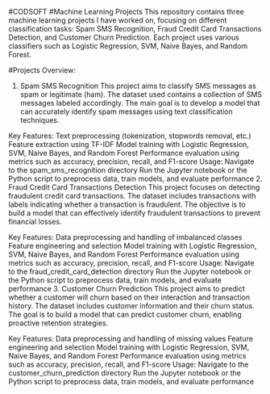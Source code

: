 #CODSOFT
#Machine Learning Projects
This repository contains three machine learning projects I have worked on, focusing on different classification tasks: Spam SMS Recognition, Fraud Credit Card Transactions Detection, and Customer Churn Prediction. Each project uses various classifiers such as Logistic Regression, SVM, Naive Bayes, and Random Forest.

#Projects Overview:
1. Spam SMS Recognition
This project aims to classify SMS messages as spam or legitimate (ham). The dataset used contains a collection of SMS messages labeled accordingly. The main goal is to develop a model that can accurately identify spam messages using text classification techniques.

Key Features:
Text preprocessing (tokenization, stopwords removal, etc.)
Feature extraction using TF-IDF
Model training with Logistic Regression, SVM, Naive Bayes, and Random Forest
Performance evaluation using metrics such as accuracy, precision, recall, and F1-score
Usage:
Navigate to the spam_sms_recognition directory
Run the Jupyter notebook or the Python script to preprocess data, train models, and evaluate performance
2. Fraud Credit Card Transactions Detection
This project focuses on detecting fraudulent credit card transactions. The dataset includes transactions with labels indicating whether a transaction is fraudulent. The objective is to build a model that can effectively identify fraudulent transactions to prevent financial losses.

Key Features:
Data preprocessing and handling of imbalanced classes
Feature engineering and selection
Model training with Logistic Regression, SVM, Naive Bayes, and Random Forest
Performance evaluation using metrics such as accuracy, precision, recall, and F1-score
Usage:
Navigate to the fraud_credit_card_detection directory
Run the Jupyter notebook or the Python script to preprocess data, train models, and evaluate performance
3. Customer Churn Prediction
This project aims to predict whether a customer will churn based on their interaction and transaction history. The dataset includes customer information and their churn status. The goal is to build a model that can predict customer churn, enabling proactive retention strategies.

Key Features:
Data preprocessing and handling of missing values
Feature engineering and selection
Model training with Logistic Regression, SVM, Naive Bayes, and Random Forest
Performance evaluation using metrics such as accuracy, precision, recall, and F1-score
Usage:
Navigate to the customer_churn_prediction directory
Run the Jupyter notebook or the Python script to preprocess data, train models, and evaluate performance
